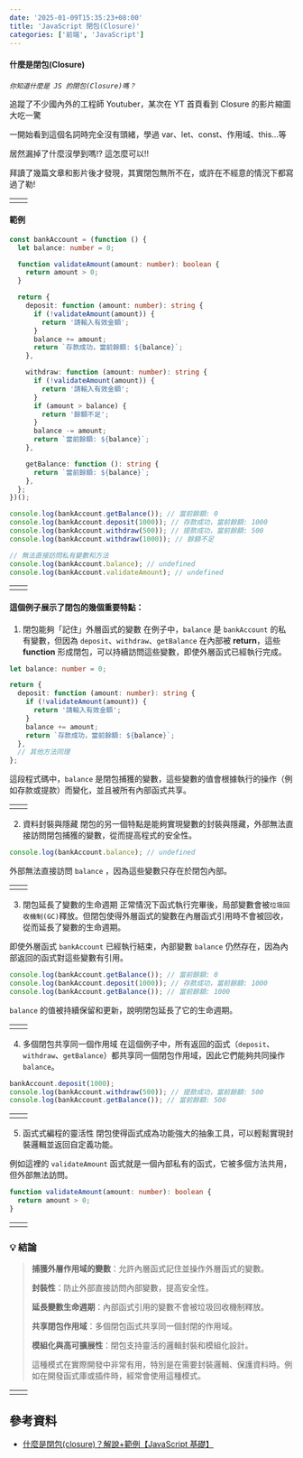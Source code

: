 ```yaml
---
date: '2025-01-09T15:35:23+08:00'
title: 'JavaScript 閉包(Closure)'
categories: ['前端', 'JavaScript']
---
```


#### 什麼是閉包(Closure)

_`你知道什麼是 JS 的閉包(Closure)嗎？`_

追蹤了不少國內外的工程師 Youtuber，某次在 YT 首頁看到 Closure 的影片縮圖大吃一驚

一開始看到這個名詞時完全沒有頭緒，學過 var、let、const、作用域、this...等

居然漏掉了什麼沒學到嗎!? 這怎麼可以!!

拜讀了幾篇文章和影片後才發現，其實閉包無所不在，或許在不經意的情況下都寫過了勒!

|     |     |
| --- | --- |
|     |     |

#### 範例

```typescript
const bankAccount = (function () {
  let balance: number = 0;

  function validateAmount(amount: number): boolean {
    return amount > 0;
  }

  return {
    deposit: function (amount: number): string {
      if (!validateAmount(amount)) {
        return '請輸入有效金額';
      }
      balance += amount;
      return `存款成功，當前餘額: ${balance}`;
    },

    withdraw: function (amount: number): string {
      if (!validateAmount(amount)) {
        return '請輸入有效金額';
      }
      if (amount > balance) {
        return '餘額不足';
      }
      balance -= amount;
      return `當前餘額: ${balance}`;
    },

    getBalance: function (): string {
      return `當前餘額: ${balance}`;
    },
  };
})();

console.log(bankAccount.getBalance()); // 當前餘額: 0
console.log(bankAccount.deposit(1000)); // 存款成功，當前餘額: 1000
console.log(bankAccount.withdraw(500)); // 提款成功，當前餘額: 500
console.log(bankAccount.withdraw(1000)); // 餘額不足

// 無法直接訪問私有變數和方法
console.log(bankAccount.balance); // undefined
console.log(bankAccount.validateAmount); // undefined
```

|     |     |
| --- | --- |
|     |     |

#### 這個例子展示了閉包的幾個重要特點：

1. 閉包能夠「記住」外層函式的變數
   在例子中，`balance` 是 `bankAccount` 的私有變數，但因為 `deposit`、`withdraw`、`getBalance` 在內部被 **return**，這些 **function** 形成閉包，可以持續訪問這些變數，即使外層函式已經執行完成。

```typescript
let balance: number = 0;

return {
  deposit: function (amount: number): string {
    if (!validateAmount(amount)) {
      return '請輸入有效金額';
    }
    balance += amount;
    return `存款成功，當前餘額: ${balance}`;
  },
  // 其他方法同理
};
```

這段程式碼中，`balance` 是閉包捕獲的變數，這些變數的值會根據執行的操作（例如存款或提款）而變化，並且被所有內部函式共享。

|     |     |
| --- | --- |
|     |     |

2. 資料封裝與隱藏
   閉包的另一個特點是能夠實現變數的封裝與隱藏，外部無法直接訪問閉包捕獲的變數，從而提高程式的安全性。

```typescript
console.log(bankAccount.balance); // undefined
```

外部無法直接訪問 `balance` ，因為這些變數只存在於閉包內部。

|     |     |
| --- | --- |
|     |     |

3. 閉包延長了變數的生命週期
   正常情況下函式執行完畢後，局部變數會被`垃圾回收機制(GC)`釋放。但閉包使得外層函式的變數在內層函式引用時不會被回收，從而延長了變數的生命週期。

即使外層函式 `bankAccount` 已經執行結束，內部變數 `balance` 仍然存在，因為內部返回的函式對這些變數有引用。

```typescript
console.log(bankAccount.getBalance()); // 當前餘額: 0
console.log(bankAccount.deposit(1000)); // 存款成功，當前餘額: 1000
console.log(bankAccount.getBalance()); // 當前餘額: 1000
```

`balance` 的值被持續保留和更新，說明閉包延長了它的生命週期。

|     |     |
| --- | --- |
|     |     |

4. 多個閉包共享同一個作用域
   在這個例子中，所有返回的函式（`deposit`、`withdraw`、`getBalance`）都共享同一個閉包作用域，因此它們能夠共同操作 `balance`。

```typescript
bankAccount.deposit(1000);
console.log(bankAccount.withdraw(500)); // 提款成功，當前餘額: 500
console.log(bankAccount.getBalance()); // 當前餘額: 500
```

|     |     |
| --- | --- |
|     |     |

5. 函式式編程的靈活性
   閉包使得函式成為功能強大的抽象工具，可以輕鬆實現封裝邏輯並返回自定義功能。

例如這裡的 `validateAmount` 函式就是一個內部私有的函式，它被多個方法共用，但外部無法訪問。

```typescript
function validateAmount(amount: number): boolean {
  return amount > 0;
}
```

|     |     |
| --- | --- |
|     |     |

### 💡 結論

> **捕獲外層作用域的變數**：允許內層函式記住並操作外層函式的變數。
>
> **封裝性**：防止外部直接訪問內部變數，提高安全性。
>
> **延長變數生命週期**：內部函式引用的變數不會被垃圾回收機制釋放。
>
> **共享閉包作用域**：多個閉包函式共享同一個封閉的作用域。
>
> **模組化與高可擴展性**：閉包支持靈活的邏輯封裝和模組化設計。
>
> 這種模式在實際開發中非常有用，特別是在需要封裝邏輯、保護資料時。例如在開發函式庫或插件時，經常會使用這種模式。

|     |     |
| --- | --- |
|     |     |

## **參考資料**

- [什麼是閉包(closure)？解說+範例【JavaScript 基礎】](https://www.youtube.com/watch?v=0rP4YzGdvEU)
